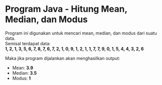 # Program Java - Hitung Mean, Median, dan Modus

Program ini digunakan untuk mencari mean, median, dan modus dari suatu data.<br>
Semisal terdapat data:<br>
**1, 2, 1, 3, 5, 6, 7, 8, 7, 6, 7, 2, 1, 0, 9, 1, 2, 1, 1, 7, 7, 9, 0, 1, 5, 4, 4, 3, 2, 6**

Maka jika program dijalankan akan menghasilkan output:
- Mean: **3.9**
- Median: **3.5**
- Modus: **1**
